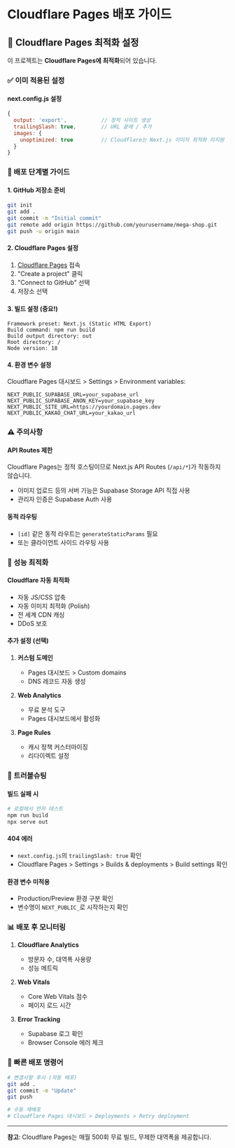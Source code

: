 # Cloudflare Pages 배포 가이드

## 🚀 Cloudflare Pages 최적화 설정

이 프로젝트는 **Cloudflare Pages에 최적화**되어 있습니다.

### ✅ 이미 적용된 설정

#### next.config.js 설정
```javascript
{
  output: 'export',           // 정적 사이트 생성
  trailingSlash: true,        // URL 끝에 / 추가
  images: {
    unoptimized: true         // Cloudflare는 Next.js 이미지 최적화 미지원
  }
}
```

### 📝 배포 단계별 가이드

#### 1. GitHub 저장소 준비
```bash
git init
git add .
git commit -m "Initial commit"
git remote add origin https://github.com/yourusername/mega-shop.git
git push -u origin main
```

#### 2. Cloudflare Pages 설정
1. [Cloudflare Pages](https://pages.cloudflare.com) 접속
2. "Create a project" 클릭
3. "Connect to GitHub" 선택
4. 저장소 선택

#### 3. 빌드 설정 (중요!)
```
Framework preset: Next.js (Static HTML Export)
Build command: npm run build
Build output directory: out
Root directory: /
Node version: 18
```

#### 4. 환경 변수 설정
Cloudflare Pages 대시보드 > Settings > Environment variables:
```
NEXT_PUBLIC_SUPABASE_URL=your_supabase_url
NEXT_PUBLIC_SUPABASE_ANON_KEY=your_supabase_key
NEXT_PUBLIC_SITE_URL=https://yourdomain.pages.dev
NEXT_PUBLIC_KAKAO_CHAT_URL=your_kakao_url
```

### ⚠️ 주의사항

#### API Routes 제한
Cloudflare Pages는 정적 호스팅이므로 Next.js API Routes (`/api/*`)가 작동하지 않습니다.
- 이미지 업로드 등의 서버 기능은 Supabase Storage API 직접 사용
- 관리자 인증은 Supabase Auth 사용

#### 동적 라우팅
- `[id]` 같은 동적 라우트는 `generateStaticParams` 필요
- 또는 클라이언트 사이드 라우팅 사용

### 🎯 성능 최적화

#### Cloudflare 자동 최적화
- 자동 JS/CSS 압축
- 자동 이미지 최적화 (Polish)
- 전 세계 CDN 캐싱
- DDoS 보호

#### 추가 설정 (선택)
1. **커스텀 도메인**
   - Pages 대시보드 > Custom domains
   - DNS 레코드 자동 생성

2. **Web Analytics**
   - 무료 분석 도구
   - Pages 대시보드에서 활성화

3. **Page Rules**
   - 캐시 정책 커스터마이징
   - 리다이렉트 설정

### 🔧 트러블슈팅

#### 빌드 실패 시
```bash
# 로컬에서 먼저 테스트
npm run build
npx serve out
```

#### 404 에러
- `next.config.js`의 `trailingSlash: true` 확인
- Cloudflare Pages > Settings > Builds & deployments > Build settings 확인

#### 환경 변수 미적용
- Production/Preview 환경 구분 확인
- 변수명이 `NEXT_PUBLIC_`로 시작하는지 확인

### 📊 배포 후 모니터링

1. **Cloudflare Analytics**
   - 방문자 수, 대역폭 사용량
   - 성능 메트릭

2. **Web Vitals**
   - Core Web Vitals 점수
   - 페이지 로드 시간

3. **Error Tracking**
   - Supabase 로그 확인
   - Browser Console 에러 체크

### 🚄 빠른 배포 명령어

```bash
# 변경사항 푸시 (자동 배포)
git add .
git commit -m "Update"
git push

# 수동 재배포
# Cloudflare Pages 대시보드 > Deployments > Retry deployment
```

---
**참고**: Cloudflare Pages는 매월 500회 무료 빌드, 무제한 대역폭을 제공합니다.